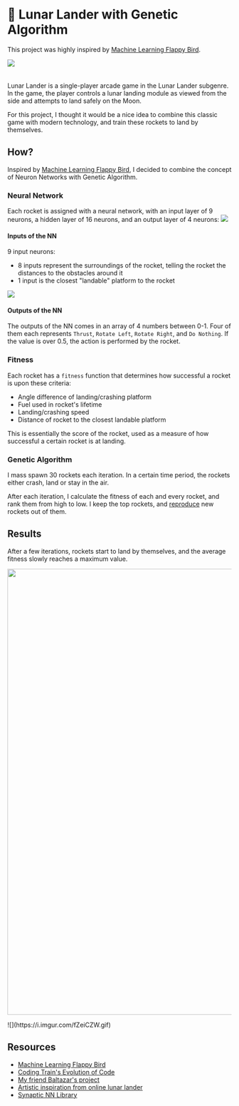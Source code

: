 # :rocket: Lunar Lander with Genetic Algorithm

This project was highly inspired by [Machine Learning Flappy Bird](https://github.com/ssusnic/Machine-Learning-Flappy-Bird).

<a href="https://ian13456.github.io/lunar-lander-ai/">
<img src="https://i.imgur.com/0LRpwjS.png" style="padding-bottom: 20px"/>
</a>

Lunar Lander is a single-player arcade game in the Lunar Lander subgenre. In the game, the player controls a lunar landing module as viewed from the side and attempts to land safely on the Moon.

For this project, I thought it would be a nice idea to combine this classic game with modern technology, and train these rockets to land by themselves.

## How?

Inspired by [Machine Learning Flappy Bird](https://github.com/ssusnic/Machine-Learning-Flappy-Bird), I decided to combine the concept of Neuron Networks with Genetic Algorithm.

### Neural Network

Each rocket is assigned with a neural network, with an input layer of 9 neurons, a hidden layer of 16 neurons, and an output layer of 4 neurons:
![](https://i.imgur.com/Gpcfwf2.png)

#### Inputs of the NN

9 input neurons:

- 8 inputs represent the surroundings of the rocket, telling the rocket the distances to the obstacles around it
- 1 input is the closest "landable" platform to the rocket

![](https://i.imgur.com/EThdEsG.png)

#### Outputs of the NN

The outputs of the NN comes in an array of 4 numbers between 0-1. Four of them each represents `Thrust`, `Rotate Left`, `Rotate Right`, and `Do Nothing`. If the value is over 0.5, the action is performed by the rocket.

### Fitness

Each rocket has a `fitness` function that determines how successful a rocket is upon these criteria:

- Angle difference of landing/crashing platform
- Fuel used in rocket's lifetime
- Landing/crashing speed
- Distance of rocket to the closest landable platform

This is essentially the score of the rocket, used as a measure of how successful a certain rocket is at landing.

### Genetic Algorithm

I mass spawn 30 rockets each iteration. In a certain time period, the rockets either crash, land or stay in the air.

After each iteration, I calculate the fitness of each and every rocket, and rank them from high to low. I keep the top rockets, and [reproduce](https://natureofcode.com/book/chapter-9-the-evolution-of-code/#96-the-genetic-algorithm-part-iii-reproduction) new rockets out of them.

## Results

After a few iterations, rockets start to land by themselves, and the average fitness slowly reaches a maximum value.

<p align="center">
<img src="https://i.imgur.com/fZeiCZW.gif" width="1000"/>
</p>
![](https://i.imgur.com/fZeiCZW.gif)

## Resources

- [Machine Learning Flappy Bird](https://github.com/ssusnic/Machine-Learning-Flappy-Bird)
- [Coding Train's Evolution of Code](https://natureofcode.com/book/chapter-9-the-evolution-of-code/)
- [My friend Baltazar's project](https://github.com/balta-z-r/lunar-lander)
- [Artistic inspiration from online lunar lander](http://moonlander.seb.ly/)
- [Synaptic NN Library](https://github.com/cazala/synaptic)
